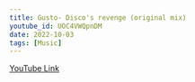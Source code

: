 ```yaml
---
title: Gusto- Disco's revenge (original mix)
youtube_id: UOC4VWQpnDM
date: 2022-10-03
tags: [Music]
---
```

[YouTube Link](https://www.youtube.com/watch?v=UOC4VWQpnDM)
